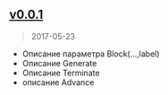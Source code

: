 ## [v0.0.1](https://github.com/v0.0.0...v0.0.1)
> 2017-05-23

- Описание параметра Block(...,label)
- Описание Generate
- Описание Terminate
- описание Advance

